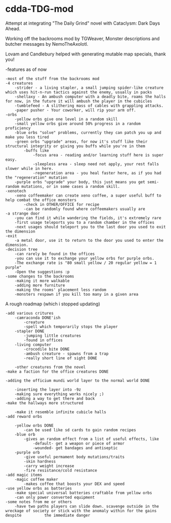 # cdda-TDG-mod
Attempt at integrating "The Daily Grind" novel with Cataclysm: Dark Days Ahead.

Working off the backrooms mod by TGWeaver, Monster descriptions and butcher messages by NemoTheAxolotl.

Lovam and Candlebury helped with generating mutable map specials, thank you!
 
-features as of now

	-most of the stuff from the backrooms mod
	-4 creatures
		-strider - a living stapler, a small jumping spider-like creature which uses hit-n-run tactics against the enemy, usually in packs
		-shellaxy - An ambush computer with a deadly bite, roams the halls for now, in the future it will ambush the player in the cubicles
		-tumblefeed - A slithering mass of cables with grappling attacks.
		-paper pusher - Your coworker, will rip your arm off.
	-orbs
		-yellow orbs give one level in a random skill
		-small yellow orbs give around 50% progress in a random proficiency
		-blue orbs "solve" problems, currently they can patch you up and make you less tired
		-green orbs "upgrade" areas, for now it's stuff like their structural integrity or giving you buffs while you're in them
			-buffs like
				-focus area - reading and/or learning stuff here is super easy.
				-sleepless area - sleep need not apply, your rest falls slower while in here.
				-regeneration area - you heal faster here, as if you had the "regeneration" mutation
		-purple orbs "upgrade" your body, this just means you get semi-random mutations, or in some cases a random skill.
	-xenotech
		-xeno coffeemaker can create xeno coffee, a super useful buff to help combat the office monsters
			-check in OTHER/OFFICE for recipe
			-can be randomly found where coffeemakers usually are
	-a strange door
		-you can find it while wandering the fields, it's extremely rare
		-first usage teleports you to a random chamber in the offices
		-next usages should teleport you to the last door you used to exit the dimension
	-exit
		-a metal door, use it to return to the door you used to enter the dimension.
	-decision tree
		-can rarely be found in the offices
		-you can use it to exchange your yellow orbs for purple orbs.
		-The exchange rate is "80 small yellow / 20 regular yellow = 1 purple"
		-Open the suggestions :p
	-some changes to the backrooms
		-making it more walkable
		-adding more furniture
		-making the rooms' placement less random
		-monsters respawn if you kill too many in a given area
A rough roadmap (which i stopped updating)

	-add various critures 
		-camraconda DONE'ish
			-creature
			-spell which temporarily stops the player
		-stapler DONE 
			-jumping little creatures
			-found in offices
		-living computer 
			-crocodile bite DONE
			-ambush creature - spawns from a trap
			-really short line of sight DONE

		-other creatures from the novel
	-make a faction for the office creatures DONE

	-adding the officium mundi world layer to the normal world DONE

		-inserting the layer into -9z
		-making sure everything works nicely ;)
		-adding a way to get there and back
	-make the hallways more structured

		-make it resemble infinite cubicle halls
	-add reward orbs

		-yellow orbs DONE
			-can be used like sd cards to gain random recipes
		-blue orb
			-gives an random effect from a list of useful effects, like
				-default- get a weapon or piece of armor
				-wounded- get bandages and antiseptic
		-purple orb 
			-give useful permament body mutations/traits
			-skin hardness
			-carry weight increase
			-fire resistance/cold resistance 
	-add magic items
		-magic coffee maker 
			-makes coffee that boosts your DEX and speed
	-use yellow orbs as batteries
		-make special universal batteries craftable from yellow orbs
		-can only power converted equipment
	-some notes from me or others
		-have two paths players can slide down. scavenge outside in the wreckage of society or stick with the anomaly within for the gains despite 			the immediate danger
